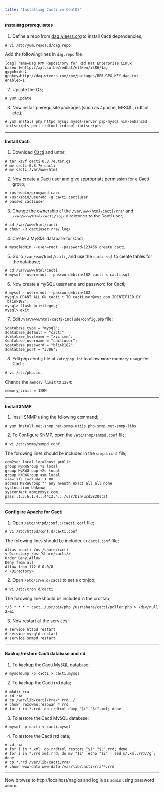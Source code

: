 ```yaml
---
title: "Installing Cacti on CentOS"
---
```


#### Installing prerequisites

1. Define a repo from [dag.wieers.org](http://www.blogger.com/dag.wieers.org) to install Cacti dependencies;
```
# vi /etc/yum.repos.d/dag.repo
```
Add the following lines in `dag.repo` file;
```
[dag] name=Dag RPM Repository for Red Hat Enterprise Linux
baseurl=http://apt.sw.be/redhat/el5/en/i386/dag
gpgcheck=1
gpgkey=http://dag.wieers.com/rpm/packages/RPM-GPG-KEY.dag.txt
enabled=1
```

2. Update the OS;
```
# yum update
```

3. Now install prerequisite packages (such as Apache, MySQL, rrdtool etc.);
```
# yum install php httpd mysql mysql-server php-mysql vim-enhanced initscripts perl-rrdtool rrdtool initscripts
```

___

#### Install Cacti

1. Download [Cacti](http://www.cacti.net) and untar;
```
# tar xzvf cacti-0.8.7e.tar.gz
# mv cacti-0.8.7e cacti
# mv cacti /var/www/html
```

2. Now create a Cacti user and give appropriate permission for a Cacti group;
```
# /usr/sbin/groupadd cacti
# /usr/sbin/useradd -g cacti cactiuser
# passwd cactiuser
```

3. Change the ownership of the `/var/www/html/cacti/rra/` and `/var/www/html/cacti/log/` directories to the Cacti user;
```
# cd /var/www/html/cacti
# chown -R cactiuser rra/ log/
```

4. Create a MySQL database for Cacti;
```
# mysqladmin --user=root --password=123456 create cacti
```

5. Go to `/var/www/html/cacti`, and use the `cacti.sql` to create tables for the database;
```
# cd /var/www/html/cacti
# mysql --user=root --password=blink182 cacti < cacti.sql
```

6. Now create a mySQL username and password for Cacti;
```
# mysql --user=root --password=blink182
mysql> GRANT ALL ON cacti.* TO cactiuser@xyz.com IDENTIFIED BY 'blink182';
mysql> flush privileges;
mysql> exit
```

7. Edit `/var/www/html/cacti/include/config.php` file;
```
$database_type = "mysql";
$database_default = "cacti";
$database_hostname = "xyz.com";
$database_username = "cactiuser";
$database_password = "blink182";
$database_port = "3306";
```

8. Edit php config file at `/etc/php.ini` to allow more memory usage for Cacti;
```
# vi /etc/php.ini
```
Change the `memory_limit` to `128M`;
```
memory_limit = 128M
```

___

#### Install SNMP

1. Insall SNMP using the following command;
```
# yum install net-snmp net-snmp-utils php-snmp net-snmp-libs
```

2. To Configure SNMP, open the `/etc/snmp/snmpd.conf` file;
```
# vi /etc/snmp/snmpd.conf
```
The following lines should be included in the `snmpd.conf` file;
```
com2sec local localhost public
group MyRWGroup v1 local
group MyRWGroup v2c local
group MYRWGroup usm local
view all include .1 80
access MYRWGroup "" any noauth exact all all none
syslocation Unknown
syscontact admin@xyz.com
pass .1.3.6.1.4.1.4413.4.1 /usr/bin/ucd5820stat
```

___

#### Configure Apache for Cacti

1. Open `/etc/httpd/conf.d/cacti.conf` file;
```
# vi /etc/httpd/conf.d/cacti.conf
```
The following lines should be included in `cacti.conf` file;
``` 
Alias /cacti /usr/share/cacti
< Directory /usr/share/cacti/>
Order Deny,Allow
Deny from all
Allow from 172.0.0.0/8
< /Directory>
```

2. Open `/etc/cron.d/cacti` to set a cronjob;
```
# vi /etc/cron.d/cacti
```
The following line should be included in the crontab;
```
*/5 * * * * cacti /usr/bin/php /usr/share/cacti/poller.php > /dev/null 2>&1
```

3. Now restart all the services;
```
# service httpd restart
# service mysqld restart
# service snmpd restart
```

___

#### Backup/restore Cacti database and rrd

1. To backup the Cacti MySQL database;
```
# mysqldump -p cacti > cacti.mysql
```

2. To backup the Cacti rrd data;
```
# mkdir rra
# cd rra
# cp /var/lib/cacti/rra/*.rrd ./
# chown rezowan:rezowan *.rrd
# for i in *.rrd; do rrdtool dump "$i" "$i".xml; done
```

3. To restore the Cacti MySQL database;
```
# mysql -p cacti < cacti.mysql
```

4. To restore the Cacti rrd data;
```
# cd rra
# for i in *.xml; do rrdtool restore "$i" "$i".rrd; done
# for i in *.rrd.xml.rrd; do mv "$i" `echo "$i" | sed s/.xml.rrd//g`; done
# cp *.rrd /var/lib/cacti/rra/
# chown www-data:www-data /var/lib/cacti/rra/*.rrd
```

___

Now browse to http://localhost/nagios and log in as `admin` using password `admin`.

